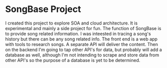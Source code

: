 # SongBase Project

I created this project to explore SOA and cloud architecture. It is experimental and mainly a side project for fun. The function of SongBase is to provide song related information. I was inteested in tracing a song's history but there can be any song related info. The front end is a web app with tools to research songs. A separate API will deliver the content. Then on the backend I'm going to tap other API's for data, but probably will add a database as well, although I'm not intending to scrape and store data from other API's so the purpose of a database is yet to be determined.
